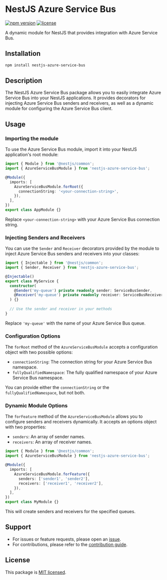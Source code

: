 # NestJS Azure Service Bus

[![npm version](https://img.shields.io/npm/v/nestjs-azure-service-bus.svg)](https://www.npmjs.com/package/nestjs-azure-service-bus)
[![license](https://img.shields.io/npm/l/nestjs-azure-service-bus.svg)](https://github.com/engcfraposo/nestjs-azure-service-bus/blob/08d728f7e13b1efc51bd05c34e7d550b4cef23fb/LICENSE)

A dynamic module for NestJS that provides integration with Azure Service Bus.

## Installation

```bash
npm install nestjs-azure-service-bus
```

## Description

The NestJS Azure Service Bus package allows you to easily integrate Azure Service Bus into your NestJS applications. It provides decorators for injecting Azure Service Bus senders and receivers, as well as a dynamic module for configuring the Azure Service Bus client.

## Usage

### Importing the module

To use the Azure Service Bus module, import it into your NestJS application's root module:

```typescript
import { Module } from '@nestjs/common';
import { AzureServiceBusModule } from 'nestjs-azure-service-bus';

@Module({
  imports: [
    AzureServiceBusModule.forRoot({
      connectionString: '<your-connection-string>',
    }),
  ],
})
export class AppModule {}
```

Replace `<your-connection-string>` with your Azure Service Bus connection string.

### Injecting Senders and Receivers

You can use the `Sender` and `Receiver` decorators provided by the module to inject Azure Service Bus senders and receivers into your classes:

```typescript
import { Injectable } from '@nestjs/common';
import { Sender, Receiver } from 'nestjs-azure-service-bus';

@Injectable()
export class MyService {
  constructor(
    @Sender('my-queue') private readonly sender: ServiceBusSender,
    @Receiver('my-queue') private readonly receiver: ServiceBusReceiver,
  ) {}
  
  // Use the sender and receiver in your methods
}
```

Replace `'my-queue'` with the name of your Azure Service Bus queue.

### Configuration Options

The `forRoot` method of the `AzureServiceBusModule` accepts a configuration object with two possible options:

- `connectionString`: The connection string for your Azure Service Bus namespace.
- `fullyQualifiedNamespace`: The fully qualified namespace of your Azure Service Bus namespace.

You can provide either the `connectionString` or the `fullyQualifiedNamespace`, but not both.

### Dynamic Module Options

The `forFeature` method of the `AzureServiceBusModule` allows you to configure senders and receivers dynamically. It accepts an options object with two properties:

- `senders`: An array of sender names.
- `receivers`: An array of receiver names.

```typescript
import { Module } from '@nestjs/common';
import { AzureServiceBusModule } from 'nestjs-azure-service-bus';

@Module({
  imports: [
    AzureServiceBusModule.forFeature({
      senders: ['sender1', 'sender2'],
      receivers: ['receiver1', 'receiver2'],
    }),
  ],
})
export class MyModule {}
```

This will create senders and receivers for the specified queues.

## Support

- For issues or feature requests, please open an [issue](https://github.com/engcfraposo/nestjs-azure-service-bus/issues).
- For contributions, please refer to the [contribution guide](https://github.com/engcfraposo/nestjs-azure-service-bus/blob/main/CONTRIBUTING.md).

## License

This package is [MIT licensed](https://github.com/engcfraposo/nestjs-azure-service-bus/blob/main/LICENSE).
